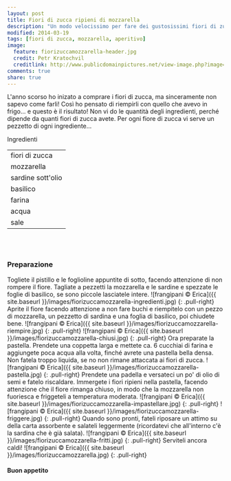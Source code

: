 ```yaml
---
layout: post
title: Fiori di zucca ripieni di mozzarella
description: "Un modo velocissimo per fare dei gustosissimi fiori di zucca"
modified: 2014-03-19
tags: [fiori di zucca, mozzarella, aperitivo]
image:
  feature: fiorizuccamozzarella-header.jpg
  credit: Petr Kratochvil
  creditlink: http://www.publicdomainpictures.net/view-image.php?image=24388&picture=zucchini-flower&large=1
comments: true
share: true
---
```


L'anno scorso ho inizato a comprare i fiori di zucca, ma sinceramente non sapevo come farli! Così ho pensato di riempirli con quello che avevo in frigo... e questo è il risultato! Non vi do le quantità degli ingredienti, perché dipende da quanti fiori di zucca avete. Per ogni fiore di zucca vi serve un pezzetto di ogni ingrediente...


<div class="ingredients">
  <div class="ingredients-title">Ingredienti</div>
  <table>
    <tbody>
      <tr>
        <td>fiori di zucca</td>
      </tr>
      <tr>
        <td>mozzarella</td>
      </tr>
      <tr>
        <td>sardine sott'olio</td>
      </tr>
      <tr>
        <td>basilico</td>
      </tr>
      <tr>
        <td>farina</td>
      </tr>
      <tr>
        <td>acqua</td>
      </tr>
      <tr>
        <td>sale</td>
      </tr>
    </tbody>
  </table>
  <br></br>
</div>


<h3>
  <font color="grey">
    <i class="icon-cogs"></i>
  </font> Preparazione
</h3>

Togliete il pistillo e le foglioline appuntite di sotto, facendo attenzione di non rompere il fiore. Tagliate a pezzetti la mozzarella e le sardine e spezzate le foglie di basilico, se sono piccole lasciatele intere.
![frangipani © Erica]({{ site.baseurl }}/images/fiorizuccamozzarella-ingredienti.jpg)
{: .pull-right}
Aprite il fiore facendo attenzione a non fare buchi e riempitelo con un pezzo di mozzarella, un pezzetto di sardina e una foglia di basilico, poi chiudete bene.
![frangipani © Erica]({{ site.baseurl }}/images/fiorizuccamozzarella-riempire.jpg)
{: .pull-right}
![frangipani © Erica]({{ site.baseurl }}/images/fiorizuccamozzarella-chiusi.jpg)
{: .pull-right}
Ora preparate la pastella. Prendete una coppetta larga e mettete ca. 6 cucchiai di farina e aggiungete poca acqua alla volta, finché avrete una pastella bella densa. Non fatela troppo liquida, se no non rimane attaccata ai fiori di zucca.
![frangipani © Erica]({{ site.baseurl }}/images/fiorizuccamozzarella-pastella.jpg)
{: .pull-right}
Prendete una padella e versateci un po' di olio di semi e fatelo riscaldare. Immergete i fiori ripieni nella pastella, facendo attenzione che il fiore rimanga chiuso, in modo che la mozzarella non fuoriesca e friggeteli a temperatura moderata.
![frangipani © Erica]({{ site.baseurl }}/images/fiorizuccamozzarella-impastellare.jpg)
{: .pull-right}
![frangipani © Erica]({{ site.baseurl }}/images/fiorizuccamozzarella-friggere.jpg)
{: .pull-right}
Quando sono pronti, fateli riposare un attimo su della carta assorbente e salateli leggermente (ricordatevi che all'interno c'è la sardina che è già salata).
![frangipani © Erica]({{ site.baseurl }}/images/fiorizuccamozzarella-fritti.jpg)
{: .pull-right}
Serviteli ancora caldi!
![frangipani © Erica]({{ site.baseurl }}/images/fiorizuccamozzarella.jpg)
{: .pull-right}

<h4>Buon appetito
  <font color="red">
    <i class="icon-smile"></i>
  </font>
</h4>
